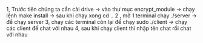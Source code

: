 1, Trước tiên chúng ta cần cài drive 
-> vào thư mục encrypt_module
    -> chạy lệnh make install 
        -> sau khi chạy xong cd ..
2 , mở 1 terminal chạy ./server
    -> để chạy server
3, chạy các terminal còn lại để chạy sudo ./client
    -> chạy các client để chat với nhau
4, sau khi chạy client  thì nhập tên chat rồi chat với nhau
